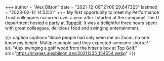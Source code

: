 +++
author = "Alex Bilson"
date = "2021-12-06T21:00:29.647323"
lastmod = "2023-02-14 14:52:31"
+++
My first opportunity to meet my Performance Trust colleagues occurred over a year after I started at the company! The IT department hosted a party at [Topgolf](https://goo.gl/maps/XeUCM8BduwdSB7FM8). It was a delightful three hours spent with great colleagues, delicious food and swinging entertainment.

{{< caption caption="Since people had only seen me on Zoom, no one knew my height. Multiple people said they expected someone shorter!" alt="Alex swinging a golf wood from the hitter's box at Top Golf." src="https://images.alexbilson.dev/20211205_154554.webp" >}}
